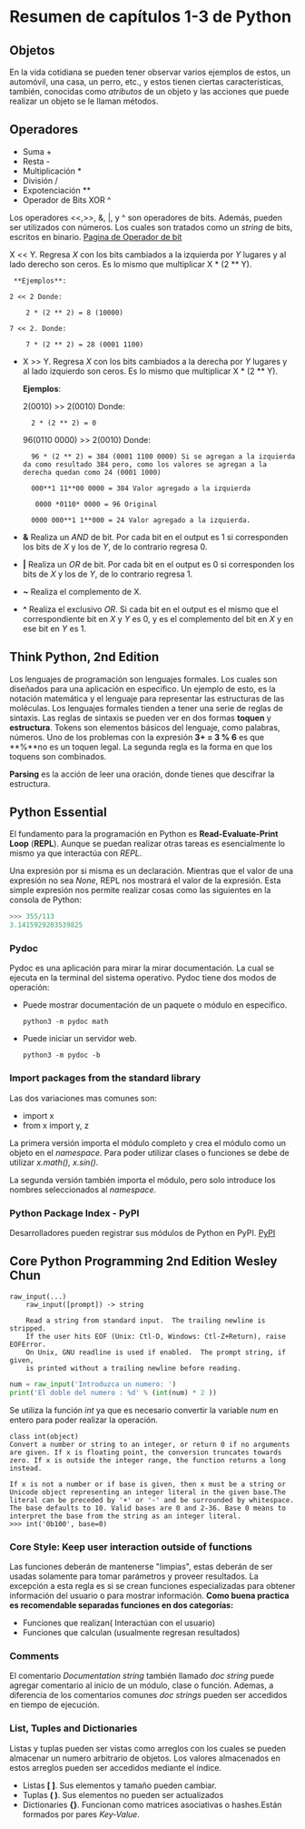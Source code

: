 # **Resumen de capítulos 1-3 de Python**
## Objetos
En la vida cotidiana se pueden tener observar varios ejemplos de estos, un automóvil, una casa, un perro, etc., y estos tienen ciertas características, también, conocidas como *atributos* de un objeto y las acciones que puede realizar un objeto se le llaman métodos.

## Operadores
* Suma +
* Resta -
* Multiplicación *
* División /
* Expotenciación **
* Operador de Bits XOR ^

Los operadores <<,>>, &, |, y ^ son operadores de bits. Además, pueden ser utilizados con números. Los cuales son tratados como un *string* de bits, escritos en binario. [Pagina de Operador de bit](https://wiki.python.org/moin/BitwiseOperators)

 X << Y. Regresa *X* con los bits cambiados a la izquierda por *Y* lugares y al lado derecho son ceros. Es lo mismo que multiplicar X * (2 ** Y).

     **Ejemplos**:

    2 << 2 Donde:

        2 * (2 ** 2) = 8 (10000)

    7 << 2. Donde:

        7 * (2 ** 2) = 28 (0001 1100)
* X >> Y. Regresa *X* con los bits cambiados a la derecha por *Y* lugares y al lado izquierdo son ceros. Es lo mismo que multiplicar X * (2 ** Y).

    **Ejemplos**:

    2(0010) >> 2(0010) Donde:

        2 * (2 ** 2) = 0

    96(0110 0000) >> 2(0010) Donde:

        96 * (2 ** 2) = 384 (0001 1100 0000) Si se agregan a la izquierda da como resultado 384 pero, como los valores se agregan a la derecha quedan como 24 (0001 1000)

        000**1 11**00 0000 = 384 Valor agregado a la izquierda

         0000 *0110* 0000 = 96 Original

        0000 000**1 1**000 = 24 Valor agregado a la izquierda.
* **&** Realiza un *AND* de bit. Por cada bit en el output es 1 si corresponden los bits de *X* y los de *Y*, de lo contrario regresa 0.
* **|** Realiza un *OR* de bit. Por cada bit en el output es 0 si corresponden los bits de *X* y los de *Y*, de lo contrario regresa 1.
* **~** Realiza el complemento de X.
* **^** Realiza el exclusivo *OR*. Si cada bit en el output es el mismo que el correspondiente bit en *X* y *Y* es 0, y es el complemento del bit en *X* y en ese bit en *Y* es 1.

## Think Python, 2nd Edition

Los lenguajes de programación son lenguajes formales. Los cuales son diseñados para una aplicación en especifico. Un ejemplo de esto, es la notación matemática y el lenguaje para representar las estructuras de las moléculas. 
Los lenguajes formales tienden a tener una serie de reglas de sintaxis. Las reglas de sintaxis se pueden ver en dos formas **toquen** y **estructura**. Tokens son elementos básicos del lenguaje, como palabras, números. Uno de los problemas con la expresión  **3+ = 3 % 6** es que **%**no es un toquen legal. La segunda regla es la forma en que los toquens son combinados.

**Parsing** es la acción de leer una oración, donde tienes que descifrar la estructura.

## Python Essential

El fundamento para la programación en Python es **Read-Evaluate-Print Loop** (**REPL**). Aunque se puedan realizar otras tareas es esencialmente lo mismo ya que interactúa con *REPL*.

Una expresión por si misma es un declaración. Mientras que el valor de una expresión no sea *None*, REPL nos mostrará el valor de la expresión. Esta simple expresión nos permite realizar cosas como las siguientes en la consola de Python:

```python
>>> 355/113
3.1415929203539825
```

### Pydoc

Pydoc es una aplicación para mirar la mirar documentación. La cual se ejecuta en la terminal del sistema operativo. Pydoc tiene dos modos de operación:
    
* Puede mostrar documentación de un paquete o módulo en especifico.
    ```
    python3 -m pydoc math
    ```
* Puede iniciar un servidor web.
    ```
    python3 -m pydoc -b
    ```

### Import packages from the standard library
Las dos variaciones mas comunes son:
* import x
* from x import y, z

La primera versión importa el módulo completo y crea el módulo como un objeto en el *namespace*. Para poder utilizar clases o funciones se debe de utilizar *x.math(), x.sin()*.

La segunda versión también importa el módulo, pero solo introduce los nombres seleccionados al *namespace*.

### Python Package Index - PyPI

Desarrolladores pueden registrar sus módulos de Python en PyPI. [PyPI](https://pypi.python.org)


## Core Python Programming 2nd Edition Wesley Chun

```
raw_input(...)
    raw_input([prompt]) -> string
    
    Read a string from standard input.  The trailing newline is stripped.
    If the user hits EOF (Unix: Ctl-D, Windows: Ctl-Z+Return), raise EOFError.
    On Unix, GNU readline is used if enabled.  The prompt string, if given,
    is printed without a trailing newline before reading.
```

``` Python
num = raw_input('Introduzca un numero: ')
print('El doble del numero : %d' % (int(num) * 2 ))
```

Se utiliza la función *int* ya que es necesario convertir la variable *num* en entero para poder realizar la operación.

```
class int(object)
Convert a number or string to an integer, or return 0 if no arguments are given. If x is floating point, the conversion truncates towards zero. If x is outside the integer range, the function returns a long instead. 
 
If x is not a number or if base is given, then x must be a string or Unicode object representing an integer literal in the given base.The literal can be preceded by '+' or '-' and be surrounded by whitespace. The base defaults to 10. Valid bases are 0 and 2-36. Base 0 means to interpret the base from the string as an integer literal. 
>>> int('0b100', base=0)

```
### Core Style: Keep user interaction outside of functions

Las funciones deberán de mantenerse "limpias", estas deberán de ser usadas solamente para tomar parámetros y proveer resultados. La excepción a esta regla es si se crean funciones especializadas para obtener información del usuario o para mostrar información. **Como buena practica es recomendable separadas funciones en dos categorías:**

* Funciones que realizan( Interactúan con el usuario)
* Funciones que calculan (usualmente regresan resultados)
 ### Comments

 El comentario *Documentation string* también llamado *doc string* puede agregar comentario al inicio de un módulo, clase o función. Ademas, a diferencia de los comentarios comunes *doc strings* pueden ser accedidos en tiempo de ejecución.


### List, Tuples and Dictionaries

Listas y tuplas pueden ser vistas como arreglos con los cuales se pueden almacenar un numero arbitrario de objetos. Los valores almacenados en estos arreglos pueden ser accedidos mediante el índice.
* Listas **[ ]**. Sus elementos y tamaño pueden cambiar.
* Tuplas **( )**. Sus elementos no pueden ser actualizados
* Dictionaries **{}**. Funcionan como matrices asociativas o hashes.Están formados por pares *Key-Value*.

